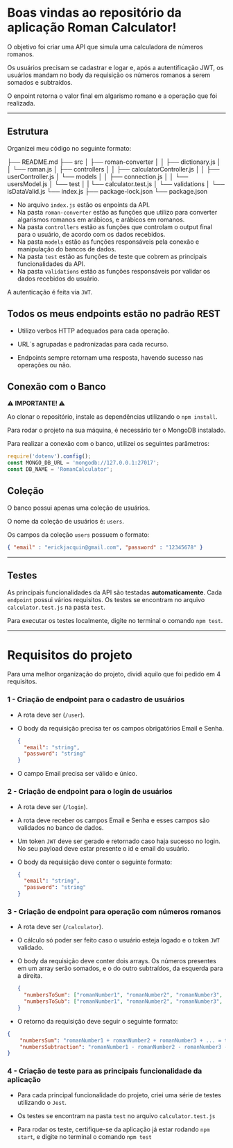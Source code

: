 # Boas vindas ao repositório da aplicação Roman Calculator!

O objetivo foi criar uma API que simula uma calculadora de números romanos.

Os usuários precisam se cadastrar e logar e, após a autentificação JWT, os usuários mandam no body da requisição os números romanos a serem somados e subtraídos.

O enpoint retorna o valor final em algarismo romano e a operação que foi realizada.

---

## Estrutura

Organizei meu código no seguinte formato:

├── README.md
├── src
│   ├── roman-converter
│   │   ├── dictionary.js
│   │   └── roman.js
│   ├── controllers
│   │   ├── calculatorController.js
│   │   ├── userController.js
│   └── models
│   │   ├── connection.js
│   │   └── usersModel.js
│   └── test
│   |   └── calculator.test.js
│   └── validations
│       └── isDataValid.js
└── index.js
├── package-lock.json
└── package.json

- No arquivo `index.js` estão os enpoints da API.
- Na pasta `roman-converter` estão as funções que utilizo para converter algarismos romanos em arábicos, e arábicos em romanos.
- Na pasta `controllers` estão as funções que controlam o output final para o usuário, de acordo com os dados recebidos.
- Na pasta `models` estão as funções responsáveis pela conexão e manipulação do bancos de dados.
- Na pasta `test` estão as funções de teste que cobrem as principais funcionalidades da API.
- Na pasta `validations` estão as funções responsáveis por validar os dados recebidos do usuário.

A autenticação é feita via `JWT`.

##  Todos os meus endpoints estão no padrão REST

- Utilizo verbos HTTP adequados para cada operação.

- URL´s agrupadas e padronizadas para cada recurso.

- Endpoints sempre retornam uma resposta, havendo sucesso nas operações ou não.

## Conexão com o Banco

**⚠️ IMPORTANTE! ⚠️**

Ao clonar o repositório, instale as dependências utilizando o `npm install`.

Para rodar o projeto na sua máquina, é necessário ter o MongoDB instalado. 

Para realizar a conexão com o banco, utilizei os seguintes parâmetros:

```javascript
require('dotenv').config();
const MONGO_DB_URL = 'mongodb://127.0.0.1:27017';
const DB_NAME = 'RomanCalculator';
```

## Coleção

O banco possui apenas uma coleção de usuários.

O nome da coleção de usuários é: `users`.

Os campos da coleção `users` possuem o formato:

```json
{ "email" : "erickjacquin@gmail.com", "password" : "12345678" }
```
---

## Testes

As principais funcionalidades da API são testadas **automaticamente**. Cada `endpoint` possui vários requisitos. Os testes se encontram no arquivo `calculator.test.js` na pasta `test`.

Para executar os testes localmente, digite no terminal o comando `npm test`.

---

# Requisitos do projeto

Para uma melhor organização do projeto, dividi aquilo que foi pedido em 4 requisitos.

### 1 - Criação de endpoint para o cadastro de usuários

- A rota deve ser (`/user`).

- O body da requisição precisa ter os campos obrigatórios Email e Senha.

  ```json
  {
    "email": "string",
    "password": "string"
  }
  ```

- O campo Email precisa ser válido e único.

### 2 - Criação de endpoint para o login de usuários

- A rota deve ser (`/login`).

- A rota deve receber os campos Email e Senha e esses campos são validados no banco de dados.

- Um token `JWT` deve ser gerado e retornado caso haja sucesso no login. No seu payload deve estar presente o id e email do usuário.

- O body da requisição deve conter o seguinte formato:

  ```json
  {
    "email": "string",
    "password": "string"
  }
  ```

### 3 - Criação de endpoint para operação com números romanos

- A rota deve ser (`/calculator`).

- O cálculo só poder ser feito caso o usuário esteja logado e o token `JWT` validado.

- O body da requisição deve conter dois arrays. Os números presentes em um array serão somados, e o do outro subtraídos, da esquerda para a direita. 

  ```json
  {
    "numbersToSum": ["romanNumber1", "romanNumber2", "romanNumber3", ...],
    "numbersToSub": ["romanNumber1", "romanNumber2", "romanNumber3", ...]
  }
  ```
- O retorno da requisição deve seguir o seguinte formato:

```json
{
    "numbersSum": "romanNumber1 + romanNumber2 + romanNumber3 + ... = totalRomanSum",
    "numbersSubtraction": "romanNumber1 - romanNumber2 - romanNumber3 - ... = totalRomanSub"
}
```

### 4 - Criação de teste para as principais funcionalidade da aplicação

- Para cada principal funcionalidade do projeto, criei uma série de testes utilizando o `Jest`.

- Os testes se encontram na pasta `test` no arquivo `calculator.test.js`

- Para rodar os teste, certifique-se da aplicação já estar rodando `npm start`, e digite no terminal o comando `npm test`
